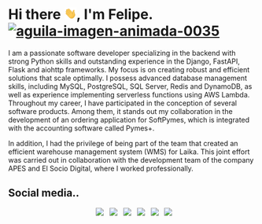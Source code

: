 <h1>Hi there <img src="https://github.com/felipevargas-bz/felipevargas-bz/blob/main/Hi.gif" width="25">, I'm Felipe. <a href="#"><img src="https://www.gifsanimados.org/data/media/238/aguila-imagen-animada-0035.gif" border="0" alt="aguila-imagen-animada-0035" /></a></h1>


I am a passionate software developer specializing in the backend with strong Python skills and outstanding experience in the Django, FastAPI, Flask and aiohttp frameworks. My focus is on creating robust and efficient solutions that scale optimally. I possess advanced database management skills, including MySQL, PostgreSQL, SQL Server, Redis and DynamoDB, as well as experience implementing serverless functions using AWS Lambda.
Throughout my career, I have participated in the conception of several software products. Among them, it stands out my collaboration in the development of an ordering application for SoftPymes, which is integrated with the accounting software called Pymes+.

In addition, I had the privilege of being part of the team that created an efficient warehouse management system (WMS) for Laika. This joint effort was carried out in collaboration with the development team of the company APES and El Socio Digital, where I worked professionally.


## Social media.. 

<p align="center">
&nbsp; <a href="https://twitter.com/felipevargas_bz" target="_blank" rel="noopener noreferrer"><img src="https://cdn.jsdelivr.net/npm/simple-icons@3.0.1/icons/twitter.svg" width="50" /></a>
&nbsp; <a href="https://www.facebook.com/profile.php?id=100028222452093" target="_blank" rel="noopener noreferrer"><img src="https://cdn.jsdelivr.net/npm/simple-icons@3.0.1/icons/facebook.svg" width="50" /></a>
&nbsp; <a href="https://www.youtube.com/channel/UCFrPLo_zV_OYjL5WFtGrN3A" target="_blank" rel="noopener noreferrer"><img src="https://cdn.jsdelivr.net/npm/simple-icons@3.0.1/icons/youtube.svg" width="50" /></a>
&nbsp; <a href="https://www.linkedin.com/in/felipevargas-bz/" target="_blank" rel="noopener noreferrer"><img src="https://cdn.jsdelivr.net/npm/simple-icons@3.0.1/icons/linkedin.svg" width="50" /></a>
&nbsp; <a href="mailto:contact@felipevargas.tech" target="_blank" rel="noopener noreferrer"><img src="https://cdn.jsdelivr.net/npm/simple-icons@3.0.1/icons/gmail.svg"  width="50" /></a>
&nbsp; <a href="https://devfelipevargas.medium.com/" target="_blank" rel="noopener noreferrer"><img src="https://cdn.jsdelivr.net/npm/simple-icons@3.0.1/icons/medium.svg" width="50" /></a>
</p>
